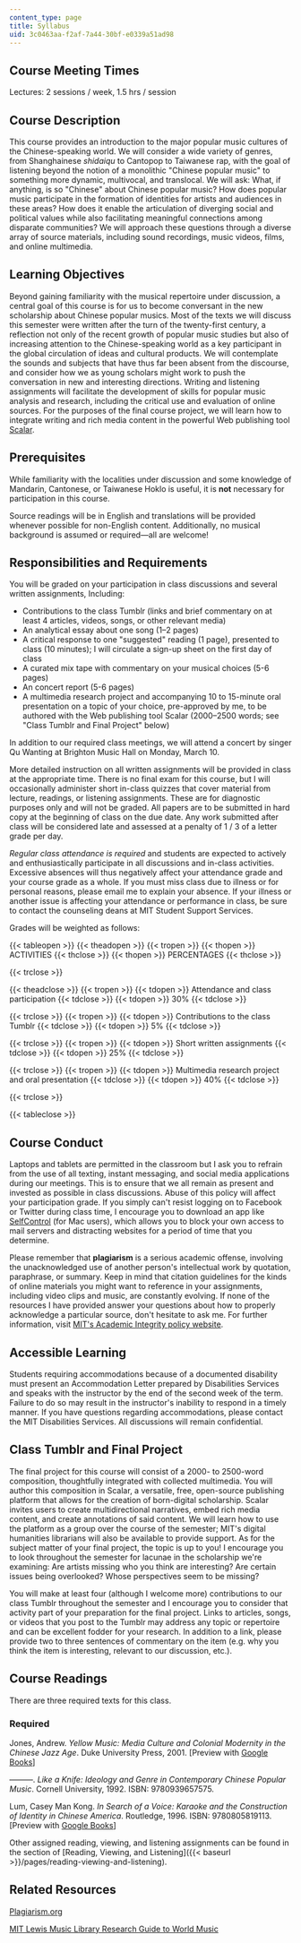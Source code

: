```yaml
---
content_type: page
title: Syllabus
uid: 3c0463aa-f2af-7a44-30bf-e0339a51ad98
---
```


Course Meeting Times
--------------------

Lectures: 2 sessions / week, 1.5 hrs / session

Course Description
------------------

This course provides an introduction to the major popular music cultures of the Chinese-speaking world. We will consider a wide variety of genres, from Shanghainese _shidaiqu_ to Cantopop to Taiwanese rap, with the goal of listening beyond the notion of a monolithic "Chinese popular music" to something more dynamic, multivocal, and translocal. We will ask: What, if anything, is so "Chinese" about Chinese popular music? How does popular music participate in the formation of identities for artists and audiences in these areas? How does it enable the articulation of diverging social and political values while also facilitating meaningful connections among disparate communities? We will approach these questions through a diverse array of source materials, including sound recordings, music videos, films, and online multimedia.

Learning Objectives
-------------------

Beyond gaining familiarity with the musical repertoire under discussion, a central goal of this course is for us to become conversant in the new scholarship about Chinese popular musics. Most of the texts we will discuss this semester were written after the turn of the twenty-first century, a reflection not only of the recent growth of popular music studies but also of increasing attention to the Chinese-speaking world as a key participant in the global circulation of ideas and cultural products. We will contemplate the sounds and subjects that have thus far been absent from the discourse, and consider how we as young scholars might work to push the conversation in new and interesting directions. Writing and listening assignments will facilitate the development of skills for popular music analysis and research, including the critical use and evaluation of online sources. For the purposes of the final course project, we will learn how to integrate writing and rich media content in the powerful Web publishing tool [Scalar](http://scalar.usc.edu).

Prerequisites
-------------

While familiarity with the localities under discussion and some knowledge of Mandarin, Cantonese, or Taiwanese Hoklo is useful, it is **not** necessary for participation in this course.

Source readings will be in English and translations will be provided whenever possible for non-English content. Additionally, no musical background is assumed or required—all are welcome!

Responsibilities and Requirements
---------------------------------

You will be graded on your participation in class discussions and several written assignments, Including:

*   Contributions to the class Tumblr (links and brief commentary on at least 4 articles, videos, songs, or other relevant media)
*   An analytical essay about one song (1–2 pages)
*   A critical response to one "suggested" reading (1 page), presented to class (10 minutes); I will circulate a sign-up sheet on the first day of class
*   A curated mix tape with commentary on your musical choices (5-6 pages)
*   An concert report (5-6 pages)
*   A multimedia research project and accompanying 10 to 15-minute oral presentation on a topic of your choice, pre-approved by me, to be authored with the Web publishing tool Scalar (2000–2500 words; see "Class Tumblr and Final Project" below)

In addition to our required class meetings, we will attend a concert by singer Qu Wanting at Brighton Music Hall on Monday, March 10.

More detailed instruction on all written assignments will be provided in class at the appropriate time. There is no final exam for this course, but I will occasionally administer short in-class quizzes that cover material from lecture, readings, or listening assignments. These are for diagnostic purposes only and will not be graded. All papers are to be submitted in hard copy at the beginning of class on the due date. Any work submitted after class will be considered late and assessed at a penalty of 1 / 3 of a letter grade per day.

_Regular class attendance is required_ and students are expected to actively and enthusiastically participate in all discussions and in-class activities. Excessive absences will thus negatively affect your attendance grade and your course grade as a whole. If you must miss class due to illness or for personal reasons, please email me to explain your absence. If your illness or another issue is affecting your attendance or performance in class, be sure to contact the counseling deans at MIT Student Support Services.

Grades will be weighted as follows:

{{< tableopen >}}
{{< theadopen >}}
{{< tropen >}}
{{< thopen >}}
ACTIVITIES
{{< thclose >}}
{{< thopen >}}
PERCENTAGES
{{< thclose >}}

{{< trclose >}}

{{< theadclose >}}
{{< tropen >}}
{{< tdopen >}}
Attendance and class participation
{{< tdclose >}}
{{< tdopen >}}
30%
{{< tdclose >}}

{{< trclose >}}
{{< tropen >}}
{{< tdopen >}}
Contributions to the class Tumblr
{{< tdclose >}}
{{< tdopen >}}
5%
{{< tdclose >}}

{{< trclose >}}
{{< tropen >}}
{{< tdopen >}}
Short written assignments
{{< tdclose >}}
{{< tdopen >}}
25%
{{< tdclose >}}

{{< trclose >}}
{{< tropen >}}
{{< tdopen >}}
Multimedia research project and oral presentation
{{< tdclose >}}
{{< tdopen >}}
40%
{{< tdclose >}}

{{< trclose >}}

{{< tableclose >}}

Course Conduct
--------------

Laptops and tablets are permitted in the classroom but I ask you to refrain from the use of all texting, instant messaging, and social media applications during our meetings. This is to ensure that we all remain as present and invested as possible in class discussions. Abuse of this policy will affect your participation grade. If you simply can't resist logging on to Facebook or Twitter during class time, I encourage you to download an app like [SelfControl](http://selfcontrolapp.com/) (for Mac users), which allows you to block your own access to mail servers and distracting websites for a period of time that you determine.

Please remember that **plagiarism** is a serious academic offense, involving the unacknowledged use of another person's intellectual work by quotation, paraphrase, or summary. Keep in mind that citation guidelines for the kinds of online materials you might want to reference in your assignments, including video clips and music, are constantly evolving. If none of the resources I have provided answer your questions about how to properly acknowledge a particular source, don't hesitate to ask me. For further information, visit [MIT's Academic Integrity policy website](https://integrity.mit.edu/).

Accessible Learning
-------------------

Students requiring accommodations because of a documented disability must present an Accommodation Letter prepared by Disabilities Services and speaks with the instructor by the end of the second week of the term. Failure to do so may result in the instructor's inability to respond in a timely manner. If you have questions regarding accommodations, please contact the MIT Disabilities Services. All discussions will remain confidential.

Class Tumblr and Final Project
------------------------------

The final project for this course will consist of a 2000- to 2500-word composition, thoughtfully integrated with collected multimedia. You will author this composition in Scalar, a versatile, free, open-source publishing platform that allows for the creation of born-digital scholarship. Scalar invites users to create multidirectional narratives, embed rich media content, and create annotations of said content. We will learn how to use the platform as a group over the course of the semester; MIT's digital humanities librarians will also be available to provide support. As for the subject matter of your final project, the topic is up to you! I encourage you to look throughout the semester for lacunae in the scholarship we're examining: Are artists missing who you think are interesting? Are certain issues being overlooked? Whose perspectives seem to be missing?

You will make at least four (although I welcome more) contributions to our class Tumblr throughout the semester and I encourage you to consider that activity part of your preparation for the final project. Links to articles, songs, or videos that you post to the Tumblr may address any topic or repertoire and can be excellent fodder for your research. In addition to a link, please provide two to three sentences of commentary on the item (e.g. why you think the item is interesting, relevant to our discussion, etc.).

Course Readings
---------------

There are three required texts for this class.

### Required

Jones, Andrew. _Yellow Music: Media Culture and Colonial Modernity in the Chinese Jazz Age_. Duke University Press, 2001. \[Preview with [Google Books](http://books.google.com/books?id=aIDzyVzb9r4C&pg=PAfrontcover)\]

———. _Like a Knife: Ideology and Genre in Contemporary Chinese Popular Music_. Cornell University, 1992. ISBN: 9780939657575.

Lum, Casey Man Kong. _In Search of a Voice: Karaoke and the Construction of Identity in Chinese America_. Routledge, 1996. ISBN: 9780805819113. \[Preview with [Google Books](http://books.google.com/books?id=Sw_RWowymU8C&pg=PAfrontcover)\]

Other assigned reading, viewing, and listening assignments can be found in the section of [Reading, Viewing, and Listening]({{< baseurl >}}/pages/reading-viewing-and-listening).

Related Resources
-----------------

[Plagiarism.org](https://www.plagiarism.org/)

[MIT Lewis Music Library Research Guide to World Music](http://libguides.mit.edu/world-music)